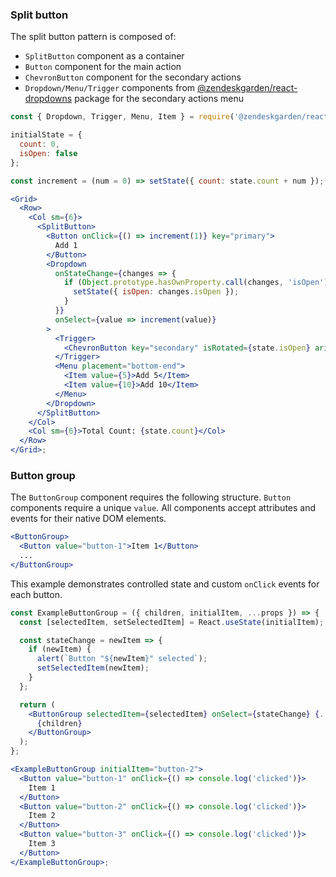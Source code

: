 ### Split button

The split button pattern is composed of:

- `SplitButton` component as a container
- `Button` component for the main action
- `ChevronButton` component for the secondary actions
- `Dropdown/Menu/Trigger` components from [@zendeskgarden/react-dropdowns](https://zendeskgarden.github.io/react-components/dropdowns/)
  package for the secondary actions menu

```jsx
const { Dropdown, Trigger, Menu, Item } = require('@zendeskgarden/react-dropdowns/src');

initialState = {
  count: 0,
  isOpen: false
};

const increment = (num = 0) => setState({ count: state.count + num });

<Grid>
  <Row>
    <Col sm={6}>
      <SplitButton>
        <Button onClick={() => increment(1)} key="primary">
          Add 1
        </Button>
        <Dropdown
          onStateChange={changes => {
            if (Object.prototype.hasOwnProperty.call(changes, 'isOpen')) {
              setState({ isOpen: changes.isOpen });
            }
          }}
          onSelect={value => increment(value)}
        >
          <Trigger>
            <ChevronButton key="secondary" isRotated={state.isOpen} aria-label="Other Options" />
          </Trigger>
          <Menu placement="bottom-end">
            <Item value={5}>Add 5</Item>
            <Item value={10}>Add 10</Item>
          </Menu>
        </Dropdown>
      </SplitButton>
    </Col>
    <Col sm={6}>Total Count: {state.count}</Col>
  </Row>
</Grid>;
```

### Button group

The `ButtonGroup` component requires the following structure. `Button`
components require a unique `value`. All components accept attributes and
events for their native DOM elements.

```jsx static
<ButtonGroup>
  <Button value="button-1">Item 1</Button>
  ...
</ButtonGroup>
```

This example demonstrates controlled state and custom `onClick` events for
each button.

```jsx
const ExampleButtonGroup = ({ children, initialItem, ...props }) => {
  const [selectedItem, setSelectedItem] = React.useState(initialItem);

  const stateChange = newItem => {
    if (newItem) {
      alert(`Button "${newItem}" selected`);
      setSelectedItem(newItem);
    }
  };

  return (
    <ButtonGroup selectedItem={selectedItem} onSelect={stateChange} {...props}>
      {children}
    </ButtonGroup>
  );
};

<ExampleButtonGroup initialItem="button-2">
  <Button value="button-1" onClick={() => console.log('clicked')}>
    Item 1
  </Button>
  <Button value="button-2" onClick={() => console.log('clicked')}>
    Item 2
  </Button>
  <Button value="button-3" onClick={() => console.log('clicked')}>
    Item 3
  </Button>
</ExampleButtonGroup>;
```
